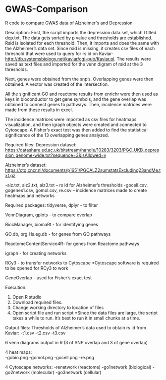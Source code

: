 # GWAS-Comparison
R code to compare GWAS data of Alzheimer's and Depression

Description: First, the script imports the depression data set, which I titled dep.txt.
The data gets sorted by p value and thresholds are established. Rsid is isolated for each threshold. Then, it imports and does the same with the Alzheimer’s data set. Since rsid is missing, it creates csv files of each threshold that were used to query for rs id on Kaviar- http://db.systemsbiology.net/kaviar/cgi-pub/Kaviar.pl. The results were saved as text files and imported for the venn digram of rsid at the 3 thresholds. 

Next, genes were obtained from the snp’s. Overlapping genes were then obtained. A vector was created of the intersection.

All the significant GO and reactome results from enrichr were then used as keys in bioconductor to get gene symbols, and the gene overlap was obtained to connect genes to pathways. Then, incidence matrices were made from these results in excel. 

The incidence matrices were imported as csv files for heatmaps visualization, and then igraph objects were created and connected to Cytoscape.
A Fisher’s exact test was then added to find the statistical significance of the 13 overlapping genes analyzed. 

Required files: 
Depression dataset:
https://datashare.ed.ac.uk/bitstream/handle/10283/3203/PGC_UKB_depression_genome-wide.txt?sequence=3&isAllowed=y

Alzheimer’s dataset:
https://ctg.cncr.nl/documents/p1651/PGCALZ2sumstatsExcluding23andMe.txt.gz

-alz.txt, alz2.txt, alz3.txt – rs id for Alzheimer’s thresholds 
-gocell.csv, gogenes1.csv, gomol.csv, re.csv – incidence matrices made to create heatmaps and networks

Required packages:
tidyverse, dplyr - to filter

VennDiagram, gplots - to compare overlap

BiocManager, biomaRt - for identifying genes

GO.db, org.Hs.eg.db - for genes from GO pathways

ReactomeContentService4R- for genes from Reactome pathways

igraph - for creating networks

RCy3 - to transfer networks to Cytoscape
*Cytoscape software is required to be opened for RCy3 to work

GeneOverlap - used for Fisher’s exact test

Execution:
1)    Open R studio
2)    Download required files. 
3)    Change working directory to location of files
4)    Open script file and run script
*Since the data files are large, the script takes a while to run. It’s best to run it in small chunks at a time. 

Output files:
Thresholds of Alzheimer’s data used to obtain rs id from Kaviar:
-t1.csv
-t2.csv
-t3.csv

6 venn diagrams output in R (3 of SNP overlap and 3 of gene overlap)

4 heat maps:  
-gobio.png
-gomol.png
-gocell.png
-re.png

4 Cytoscape networks:
-renetwork (reactome)
-go1network (biological)
-go2network (molecular)
-go3network (cellular)
